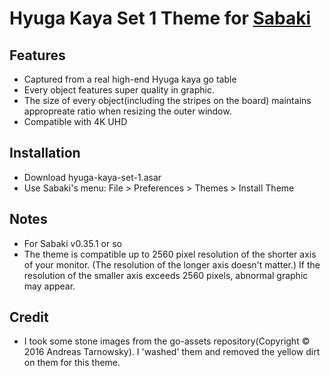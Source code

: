 # Hyuga Kaya Set 1 Theme for [Sabaki](https://sabaki.yichuanshen.de)



## Features

* Captured from a real high-end Hyuga kaya go table
* Every object features super quality in graphic.
* The size of every object(including the stripes on the board) maintains appropreate ratio when resizing the outer window.
* Compatible with 4K UHD


## Installation

* Download hyuga-kaya-set-1.asar
* Use Sabaki's menu: File > Preferences > Themes > Install Theme


## Notes

* For Sabaki v0.35.1 or so
* The theme is compatible up to 2560 pixel resolution of the shorter axis of your monitor. (The resolution of the longer axis doesn't matter.) If the resolution of the smaller axis exceeds 2560 pixels, abnormal graphic may appear.


## Credit

* I took some stone images from the go-assets repository(Copyright © 2016 Andreas Tarnowsky). I 'washed' them and removed the yellow dirt on them for this theme.
